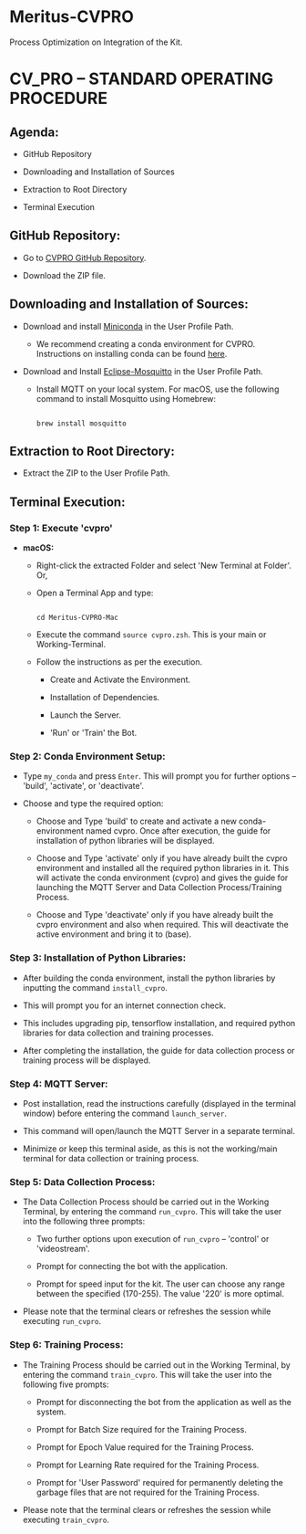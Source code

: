 # Meritus-CVPRO
Process Optimization on Integration of the Kit.


# CV_PRO – STANDARD OPERATING PROCEDURE
 
## Agenda:

- GitHub Repository

- Downloading and Installation of Sources

- Extraction to Root Directory

- Terminal Execution
 
## GitHub Repository:

- Go to [CVPRO GitHub Repository](https://github.com/robotixdevteam/Meritus-CVPRO/tree/Mac).

- Download the ZIP file.
 
## Downloading and Installation of Sources:

- Download and install [Miniconda](https://docs.conda.io/en/latest/miniconda.html) in the User Profile Path.

  - We recommend creating a conda environment for CVPRO. Instructions on installing conda can be found [here](https://docs.conda.io/projects/conda/en/latest/user-guide/install/index.html).

- Download and Install [Eclipse-Mosquitto](https://mosquitto.org/download/) in the User Profile Path.

  - Install MQTT on your local system. For macOS, use the following command to install Mosquitto using Homebrew:

    ```

    brew install mosquitto

    ```
 
## Extraction to Root Directory:

- Extract the ZIP to the User Profile Path.
 
## Terminal Execution:

### Step 1: Execute 'cvpro'

- **macOS:**

  - Right-click the extracted Folder and select 'New Terminal at Folder'. Or,

  - Open a Terminal App and type:

    ```

    cd Meritus-CVPRO-Mac

    ```

  - Execute the command `source cvpro.zsh`. This is your main or Working-Terminal.

  - Follow the instructions as per the execution.

    - Create and Activate the Environment.

    - Installation of Dependencies.

    - Launch the Server.

    - 'Run' or 'Train' the Bot.
 
### Step 2: Conda Environment Setup:

- Type `my_conda` and press `Enter`. This will prompt you for further options – 'build', 'activate', or 'deactivate'.

- Choose and type the required option:

   - Choose and Type 'build' to create and activate a new conda-environment named cvpro. Once after execution, the guide for installation of python libraries will be displayed.

   - Choose and Type 'activate' only if you have already built the cvpro environment and installed all the required python libraries in it. This will activate the conda environment (cvpro) and gives the guide for launching the MQTT Server and Data Collection Process/Training Process.

   - Choose and Type 'deactivate' only if you have already built the cvpro environment and also when required. This will deactivate the active environment and bring it to (base).
 
### Step 3: Installation of Python Libraries:

- After building the conda environment, install the python libraries by inputting the command `install_cvpro`.

- This will prompt you for an internet connection check.

- This includes upgrading pip, tensorflow installation, and required python libraries for data collection and training processes.

- After completing the installation, the guide for data collection process or training process will be displayed.
 
### Step 4: MQTT Server:

- Post installation, read the instructions carefully (displayed in the terminal window) before entering the command `launch_server`.

- This command will open/launch the MQTT Server in a separate terminal.

- Minimize or keep this terminal aside, as this is not the working/main terminal for data collection or training process.
 
### Step 5: Data Collection Process:

- The Data Collection Process should be carried out in the Working Terminal, by entering the command `run_cvpro`. This will take the user into the following three prompts:

  - Two further options upon execution of `run_cvpro` – 'control' or 'videostream'.

  - Prompt for connecting the bot with the application.

  - Prompt for speed input for the kit. The user can choose any range between the specified (170-255). The value '220' is more optimal.

- Please note that the terminal clears or refreshes the session while executing `run_cvpro`.
 
### Step 6: Training Process:

- The Training Process should be carried out in the Working Terminal, by entering the command `train_cvpro`. This will take the user into the following five prompts:

  - Prompt for disconnecting the bot from the application as well as the system.

  - Prompt for Batch Size required for the Training Process.

  - Prompt for Epoch Value required for the Training Process.

  - Prompt for Learning Rate required for the Training Process.

  - Prompt for 'User Password' required for permanently deleting the garbage files that are not required for the Training Process.

- Please note that the terminal clears or refreshes the session while executing `train_cvpro`.
